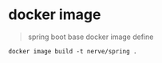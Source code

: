 # docker image
> spring boot base docker image define

```shell
docker image build -t nerve/spring .
```
